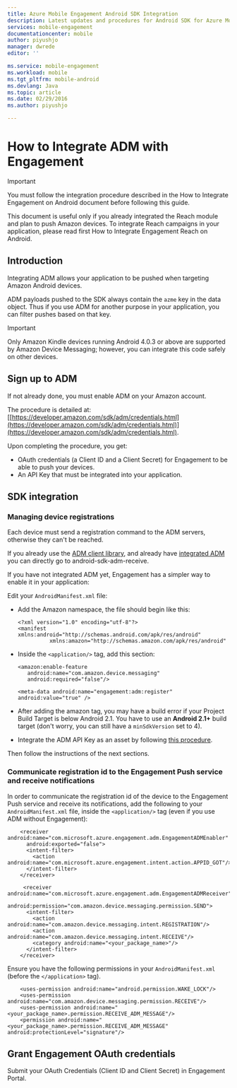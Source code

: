 ```yaml
---
title: Azure Mobile Engagement Android SDK Integration
description: Latest updates and procedures for Android SDK for Azure Mobile Engagement
services: mobile-engagement
documentationcenter: mobile
author: piyushjo
manager: dwrede
editor: ''

ms.service: mobile-engagement
ms.workload: mobile
ms.tgt_pltfrm: mobile-android
ms.devlang: Java
ms.topic: article
ms.date: 02/29/2016
ms.author: piyushjo

---
```

# How to Integrate ADM with Engagement
> [!IMPORTANT]
> You must follow the integration procedure described in the How to Integrate Engagement on Android document before following this guide.
> 
> This document is useful only if you already integrated the Reach module and plan to push Amazon devices. To integrate Reach campaigns in your application, please read first How to Integrate Engagement Reach on Android.
> 
> 

## Introduction
Integrating ADM allows your application to be pushed when targeting Amazon Android devices.

ADM payloads pushed to the SDK always contain the `azme` key in the data object. Thus if you use ADM for another purpose in your application, you can filter pushes based on that key.

> [!IMPORTANT]
> Only Amazon Kindle devices running Android 4.0.3 or above are supported by Amazon Device Messaging; however, you can integrate this code safely on other devices.
> 
> 

## Sign up to ADM
If not already done, you must enable ADM on your Amazon account.

The procedure is detailed at: [[https://developer.amazon.com/sdk/adm/credentials.html](https://developer.amazon.com/sdk/adm/credentials.html)](https://developer.amazon.com/sdk/adm/credentials.html).

Upon completing the procedure, you get:

* OAuth credentials (a Client ID and a Client Secret) for Engagement to be able to push your devices.
* An API Key that must be integrated into your application.

## SDK integration
### Managing device registrations
Each device must send a registration command to the ADM servers, otherwise they can't be reached.

If you already use the [ADM client library](https://developer.amazon.com/sdk/adm/setup.html), and already have [integrated ADM](https://developer.amazon.com/sdk/adm/integrating-app.html) you can directly go to android-sdk-adm-receive.

If you have not integrated ADM yet, Engagement has a simpler way to enable it in your application:

Edit your `AndroidManifest.xml` file:

* Add the Amazon namespace, the file should begin like this:
  
      <?xml version="1.0" encoding="utf-8"?>
      <manifest xmlns:android="http://schemas.android.com/apk/res/android"
                xmlns:amazon="http://schemas.amazon.com/apk/res/android"
* Inside the `<application/>` tag, add this section:
  
      <amazon:enable-feature
         android:name="com.amazon.device.messaging"
         android:required="false"/>
  
      <meta-data android:name="engagement:adm:register" android:value="true" />
* After adding the amazon tag, you may have a build error if your Project Build Target is below Android 2.1. You have to use an **Android 2.1+** build target (don't worry, you can still have a `minSdkVersion` set to 4).
* Integrate the ADM API Key as an asset by following [this procedure](https://developer.amazon.com/sdk/adm/integrating-app.html#Asset).

Then follow the instructions of the next sections.

### Communicate registration id to the Engagement Push service and receive notifications
In order to communicate the registration id of the device to the Engagement Push service and receive its notifications, add the following to your `AndroidManifest.xml` file, inside the `<application/>` tag (even if you use ADM without Engagement):

        <receiver android:name="com.microsoft.azure.engagement.adm.EngagementADMEnabler"
          android:exported="false">
          <intent-filter>
            <action android:name="com.microsoft.azure.engagement.intent.action.APPID_GOT"/>
          </intent-filter>
        </receiver>

         <receiver android:name="com.microsoft.azure.engagement.adm.EngagementADMReceiver"
           android:permission="com.amazon.device.messaging.permission.SEND">
          <intent-filter>
            <action android:name="com.amazon.device.messaging.intent.REGISTRATION"/>
            <action android:name="com.amazon.device.messaging.intent.RECEIVE"/>
            <category android:name="<your_package_name>"/>
          </intent-filter>
        </receiver>   

Ensure you have the following permissions in your `AndroidManifest.xml` (before the `</application>` tag).

        <uses-permission android:name="android.permission.WAKE_LOCK"/>
        <uses-permission android:name="com.amazon.device.messaging.permission.RECEIVE"/>
        <uses-permission android:name="<your_package_name>.permission.RECEIVE_ADM_MESSAGE"/>
        <permission android:name="<your_package_name>.permission.RECEIVE_ADM_MESSAGE" android:protectionLevel="signature"/>

## Grant Engagement OAuth credentials
Submit your OAuth Credentials (Client ID and Client Secret) in Engagement Portal.

[<https://developer.amazon.com/sdk/adm/credentials.html>]:https://developer.amazon.com/sdk/adm/credentials.html
[ADM client library]:https://developer.amazon.com/sdk/adm/setup.html
[integrated ADM]:https://developer.amazon.com/sdk/adm/integrating-app.html
[this procedure]:https://developer.amazon.com/sdk/adm/integrating-app.html#Asset
